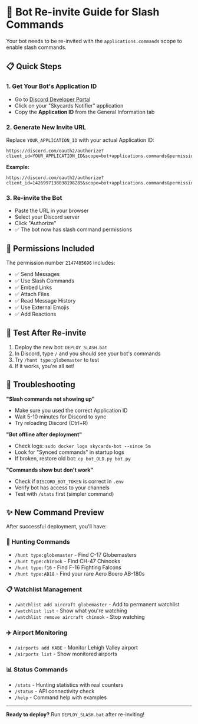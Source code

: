 # 🤖 Bot Re-invite Guide for Slash Commands

Your bot needs to be re-invited with the `applications.commands` scope to enable slash commands.

## 📋 Quick Steps

### 1. Get Your Bot's Application ID
- Go to [Discord Developer Portal](https://discord.com/developers/applications)
- Click on your "Skycards Notifier" application  
- Copy the **Application ID** from the General Information tab

### 2. Generate New Invite URL
Replace `YOUR_APPLICATION_ID` with your actual Application ID:

```
https://discord.com/oauth2/authorize?client_id=YOUR_APPLICATION_ID&scope=bot+applications.commands&permissions=2147485696
```

**Example:**
```
https://discord.com/oauth2/authorize?client_id=1426997138038198285&scope=bot+applications.commands&permissions=2147485696
```

### 3. Re-invite the Bot
- Paste the URL in your browser
- Select your Discord server
- Click "Authorize"
- ✅ The bot now has slash command permissions

## 🔐 Permissions Included

The permission number `2147485696` includes:
- ✅ Send Messages
- ✅ Use Slash Commands  
- ✅ Embed Links
- ✅ Attach Files
- ✅ Read Message History
- ✅ Use External Emojis
- ✅ Add Reactions

## 🧪 Test After Re-invite

1. Deploy the new bot: `DEPLOY_SLASH.bat`
2. In Discord, type `/` and you should see your bot's commands
3. Try `/hunt type:globemaster` to test
4. If it works, you're all set! 

## 🚨 Troubleshooting

**"Slash commands not showing up"**
- Make sure you used the correct Application ID
- Wait 5-10 minutes for Discord to sync
- Try reloading Discord (Ctrl+R)

**"Bot offline after deployment"**
- Check logs: `sudo docker logs skycards-bot --since 5m`
- Look for "Synced commands" in startup logs
- If broken, restore old bot: `cp bot_OLD.py bot.py`

**"Commands show but don't work"**
- Check if `DISCORD_BOT_TOKEN` is correct in `.env`
- Verify bot has access to your channels
- Test with `/stats` first (simpler command)

## ✨ New Command Preview

After successful deployment, you'll have:

### 🎯 Hunting Commands
- `/hunt type:globemaster` - Find C-17 Globemasters
- `/hunt type:chinook` - Find CH-47 Chinooks  
- `/hunt type:f16` - Find F-16 Fighting Falcons
- `/hunt type:AB18` - Find your rare Aero Boero AB-180s

### 📋 Watchlist Management
- `/watchlist add aircraft globemaster` - Add to permanent watchlist
- `/watchlist list` - Show what you're watching
- `/watchlist remove aircraft chinook` - Stop watching

### ✈️ Airport Monitoring  
- `/airports add KABE` - Monitor Lehigh Valley airport
- `/airports list` - Show monitored airports

### 📊 Status Commands
- `/stats` - Hunting statistics with real counters
- `/status` - API connectivity check
- `/help` - Command help with examples

---

**Ready to deploy?** Run `DEPLOY_SLASH.bat` after re-inviting!